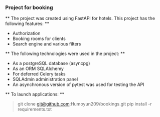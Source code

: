 ### Project for booking

** The project was created using FastAPI for hotels. This project has the following features: **

* Authorization
* Booking rooms for clients
* Search engine and various filters

** The following technologies were used in the project: **

* As a postgreSQL database (asyncpg)
* As an ORM SQLAlchemy
* For deferred Celery tasks
* SQLAdmin administration panel
* An asynchronous version of pytest was used for testing the API

** To launch applications: **

> git clone git@github.com:Humoyun209/bookings.git
> pip install -r requirements.txt